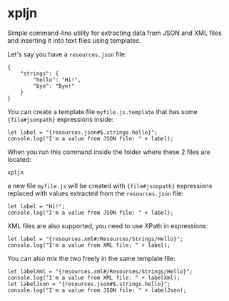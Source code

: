 # xpljn
Simple command-line utility for extracting data from JSON and XML files and inserting it into text files using templates.

Let's say you have a `resources.json` file:
```
{
    "strings": {
        "hello": "Hi!",
        "bye": "Bye!"
    }
}
```
You can create a template file `myfile.js.template` that has some `{file#jsonpath}` expressions inside:
```
let label = "{resources.json#$.strings.hello}";
console.log("I'm a value from JSON file: " + label);
```
When you run this command inside the folder where these 2 files are located:
```
xpljn
```
a new file `myfile.js` will be created with `{file#jsonpath}` expressions replaced with values extracted from the `resources.json` file:
```
let label = "Hi!";
console.log("I'm a value from JSON file: " + label);
```
XML files are also supported, you need to use XPath in expressions:
```
let label = "{resources.xml#/Resources/Strings/Hello}";
console.log("I'm a value from XML file: " + label);
```
You can also mix the two freely in the same template file:
```
let labelXml = "{resources.xml#/Resources/Strings/Hello}";
console.log("I'm a value from XML file: " + labelXml);
let labelJson = "{resources.json#$.strings.hello}";
console.log("I'm a value from JSON file: " + labelJson);
```